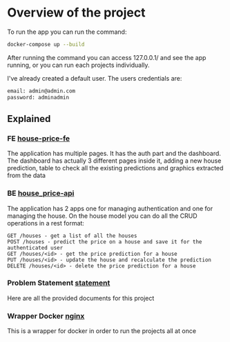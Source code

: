 # Overview of the project

To run the app you can run the command:
```sh
docker-compose up --build
```
After running the command you can access 127.0.0.1/ and see the app running, or you can run each projects individually.

I've already created a default user. The users credentials are:
```html
email: admin@admin.com 
password: adminadmin
```

## Explained

### FE [house-price-fe](https://github.com/galoscar07/HouseEvaluation/tree/main/housing-price-fe)

The application has multiple pages. It has the auth part and the dashboard. The dashboard has actually 3 different pages inside it,
adding a new house prediction, table to check all the existing predictions and graphics extracted from the data

### BE [house_price-api](https://github.com/galoscar07/HouseEvaluation/tree/main/housing_price_api)

The application has 2 apps one for managing authentication and one for managing the house. On the house model you can do all the CRUD operations in a rest format:
```shell
GET /houses - get a list of all the houses
POST /houses - predict the price on a house and save it for the authenticated user
GET /houses/<id> - get the price prediction for a house
PUT /houses/<id> - update the house and recalculate the prediction
DELETE /houses/<id> - delete the price prediction for a house
```

### Problem Statement [statement](https://github.com/galoscar07/HouseEvaluation/tree/main/statement)

Here are all the provided documents for this project


### Wrapper Docker [nginx](https://github.com/galoscar07/HouseEvaluation/tree/main/nginx)

This is a wrapper for docker in order to run the projects all at once
